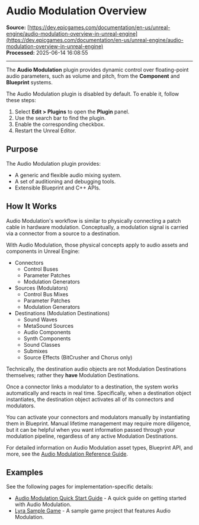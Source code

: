 # Audio Modulation Overview

**Source:** [https://dev.epicgames.com/documentation/en-us/unreal-engine/audio-modulation-overview-in-unreal-engine](https://dev.epicgames.com/documentation/en-us/unreal-engine/audio-modulation-overview-in-unreal-engine)  
**Processed:** 2025-06-14 16:08:55

---

The **Audio Modulation** plugin provides dynamic control over floating-point audio parameters, such as volume and pitch, from the **Component** and **Blueprint** systems.

The Audio Modulation plugin is disabled by default. To enable it, follow these steps:

1.  Select **Edit > Plugins** to open the **Plugin** panel.
2.  Use the search bar to find the plugin.
3.  Enable the corresponding checkbox.
4.  Restart the Unreal Editor.

## Purpose

The Audio Modulation plugin provides:

-   A generic and flexible audio mixing system.
-   A set of auditioning and debugging tools.
-   Extensible Blueprint and C++ APIs.

## How It Works

Audio Modulation's workflow is similar to physically connecting a patch cable in hardware modulation. Conceptually, a modulation signal is carried via a connector from a source to a destination.

With Audio Modulation, those physical concepts apply to audio assets and components in Unreal Engine:

-   Connectors
    -   Control Buses
    -   Parameter Patches
    -   Modulation Generators
-   Sources (Modulators)
    -   Control Bus Mixes
    -   Parameter Patches
    -   Modulation Generators
-   Destinations (Modulation Destinations)
    -   Sound Waves
    -   MetaSound Sources
    -   Audio Components
    -   Synth Components
    -   Sound Classes
    -   Submixes
    -   Source Effects (BitCrusher and Chorus only)

Technically, the destination audio objects are not Modulation Destinations themselves; rather they **have** Modulation Destinations.

Once a connector links a modulator to a destination, the system works automatically and reacts in real time. Specifically, when a destination object instantiates, the destination object activates all of its connectors and modulators.

You can activate your connectors and modulators manually by instantiating them in Blueprint. Manual lifetime management may require more diligence, but it can be helpful when you want information passed through your modulation pipeline, regardless of any active Modulation Destinations.

For detailed information on Audio Modulation asset types, Blueprint API, and more, see the [Audio Modulation Reference Guide](/documentation/en-us/unreal-engine/audio-modulation-reference-guide-in-unreal-engine).

## Examples

See the following pages for implementation-specific details:

-   [Audio Modulation Quick Start Guide](/documentation/en-us/unreal-engine/audio-modulation-quick-start-guide) - A quick guide on getting started with Audio Modulation.
-   [Lyra Sample Game](/documentation/en-us/unreal-engine/lyra-sample-game-in-unreal-engine) - A sample game project that features Audio Modulation.